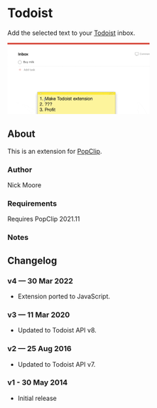 # Todoist

Add the selected text to your [Todoist](https://todoist.com/) inbox.

<img src="https://raw.githubusercontent.com/pilotmoon/PopClip-Extensions/master/source/Todoist.popclipext/Todoist-demo.gif" width="320px">

## About

This is an extension for [PopClip](https://pilotmoon.com/popclip/).

### Author

Nick Moore

### Requirements

Requires PopClip 2021.11

### Notes

## Changelog

### v4 — 30 Mar 2022

* Extension ported to JavaScript.

### v3 — 11 Mar 2020

* Updated to Todoist API v8.

### v2 — 25 Aug 2016

* Updated to Todoist API v7.

### v1 - 30 May 2014

* Initial release
